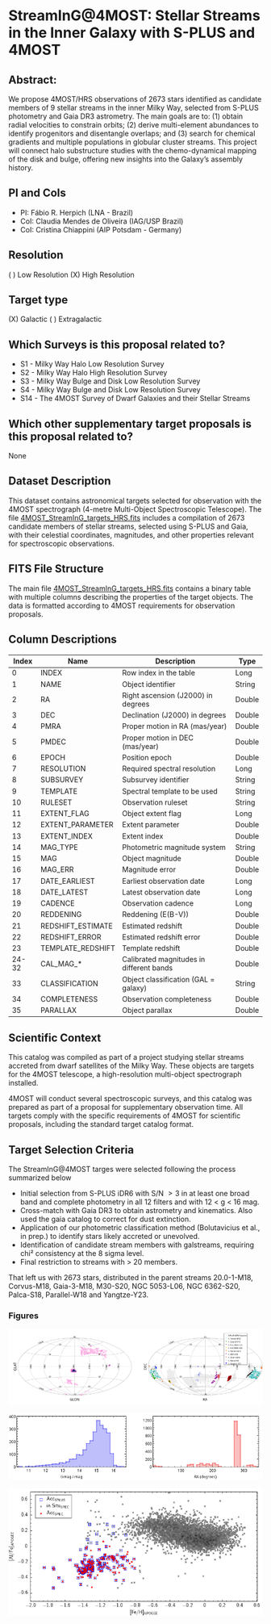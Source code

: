 # StreamInG@4MOST: Stellar Streams in the Inner Galaxy with S-PLUS and 4MOST

## Abstract: 
We propose 4MOST/HRS observations of 2673 stars identified as candidate members of 9 stellar streams in the inner Milky Way, selected from S-PLUS photometry and Gaia DR3 astrometry. The main goals are to: (1) obtain radial velocities to constrain orbits; (2) derive multi-element abundances to identify progenitors and disentangle overlaps; and (3) search for chemical gradients and multiple populations in globular cluster streams. This project will connect halo substructure studies with the chemo-dynamical mapping of the disk and bulge, offering new insights into the Galaxy’s assembly history.

## PI and CoIs
  - PI: Fábio R. Herpich (LNA - Brazil)
  - CoI: Claudia Mendes de Oliveira (IAG/USP Brazil)
  - CoI: Cristina Chiappini (AIP Potsdam - Germany)

## Resolution
( ) Low Resolution  (X) High Resolution

## Target type
(X) Galactic  ( ) Extragalactic

## Which Surveys is this proposal related to?
  - S1  - Milky Way Halo Low Resolution Survey
  - S2  - Milky Way Halo High Resolution Survey
  - S3  - Milky Way Bulge and Disk Low Resolution Survey
  - S4  - Milky Way Bulge and Disk Low Resolution Survey
  - S14 - The 4MOST Survey of Dwarf Galaxies and their Stellar Streams

## Which other supplementary target proposals is this proposal related to?
None

## Dataset Description

This dataset contains astronomical targets selected for observation with the 4MOST spectrograph (4-metre Multi-Object Spectroscopic Telescope). The file [4MOST_StreamInG_targets_HRS.fits](4MOST_StreamInG_targets_HRS.fits) includes a compilation of 2673 candidate members of stellar streams, selected using S-PLUS and Gaia, with their celestial coordinates, magnitudes, and other properties relevant for spectroscopic observations.

## FITS File Structure

The main file [4MOST_StreamInG_targets_HRS.fits](4MOST_StreamInG_targets_HRS.fits) contains a binary table with multiple columns describing the properties of the target objects. The data is formatted according to 4MOST requirements for observation proposals.

## Column Descriptions

| Index | Name | Description | Type |
|-------|------|-------------|------|
| 0 | INDEX | Row index in the table | Long |
| 1 | NAME | Object identifier | String |
| 2 | RA | Right ascension (J2000) in degrees | Double |
| 3 | DEC | Declination (J2000) in degrees | Double |
| 4 | PMRA | Proper motion in RA (mas/year) | Double |
| 5 | PMDEC | Proper motion in DEC (mas/year) | Double |
| 6 | EPOCH | Position epoch | Double |
| 7 | RESOLUTION | Required spectral resolution | Long |
| 8 | SUBSURVEY | Subsurvey identifier | String |
| 9 | TEMPLATE | Spectral template to be used | String |
| 10 | RULESET | Observation ruleset | String |
| 11 | EXTENT_FLAG | Object extent flag | Long |
| 12 | EXTENT_PARAMETER | Extent parameter | Double |
| 13 | EXTENT_INDEX | Extent index | Double |
| 14 | MAG_TYPE | Photometric magnitude system | String |
| 15 | MAG | Object magnitude | Double |
| 16 | MAG_ERR | Magnitude error | Double |
| 17 | DATE_EARLIEST | Earliest observation date | Long |
| 18 | DATE_LATEST | Latest observation date | Long |
| 19 | CADENCE | Observation cadence | Long |
| 20 | REDDENING | Reddening (E(B-V)) | Double |
| 21 | REDSHIFT_ESTIMATE | Estimated redshift | Double |
| 22 | REDSHIFT_ERROR | Estimated redshift error | Double |
| 23 | TEMPLATE_REDSHIFT | Template redshift | Double |
| 24-32 | CAL_MAG_* | Calibrated magnitudes in different bands | Double |
| 33 | CLASSIFICATION | Object classification (GAL = galaxy) | String |
| 34 | COMPLETENESS | Observation completeness | Double |
| 35 | PARALLAX | Object parallax | Double |

## Scientific Context

This catalog was compiled as part of a project studying stellar streams accreted from dwarf satellites of the Milky Way. These objects are targets for the 4MOST telescope, a high-resolution multi-object spectrograph installed.

4MOST will conduct several spectroscopic surveys, and this catalog was prepared as part of a proposal for supplementary observation time. All targets comply with the specific requirements of 4MOST for scientific proposals, including the standard target catalog format.

## Target Selection Criteria

The StreamInG@4MOST targes were selected following the process summarized below

  - Initial selection from S-PLUS iDR6 with S/N $>3$ in at least one broad band and complete photometry in all 12 filters and with 12 < g < 16 mag.
  - Cross-match with Gaia DR3 to obtain astrometry and kinematics. Also used the gaia catalog to correct for dust extinction.
  - Application of our photometric classification method (Bolutavicius et al., in prep.) to identify stars likely accreted or unevolved.
  - Identification of candidate stream members with galstreams, requiring chi² consistency at the 8 sigma level.
  - Final restriction to streams with > 20 members.

That left us with 2673 stars, distributed in the parent streams 20.0-1-M18, Corvus-M18, Gaia-3-M18, M30-S20, NGC 5053-L06, NGC 6362-S20, Palca-S18, Parallel-W18 and Yangtze-Y23.

### Figures

![Left: targets distribution in Galactic coordinates colored by density. Right: target distribution in Equatorial coordinates, colored according to the assigned parental stream. The S-PLUS iDR6 is shown as a gray shaded region in the background, for reference.](Images/footprint.png)

![Left: histogram showing the magnitude distribution of the sample in G-band; right: histogram showing the number of targets as a function of RA.](Images/histograms.png)

![Performance of the accreted stars classifier based on the 12 S-PLUS bands (blue squares), compared to the APOGEE spectroscopic classification (red circles).](Images/acc_class.png)
